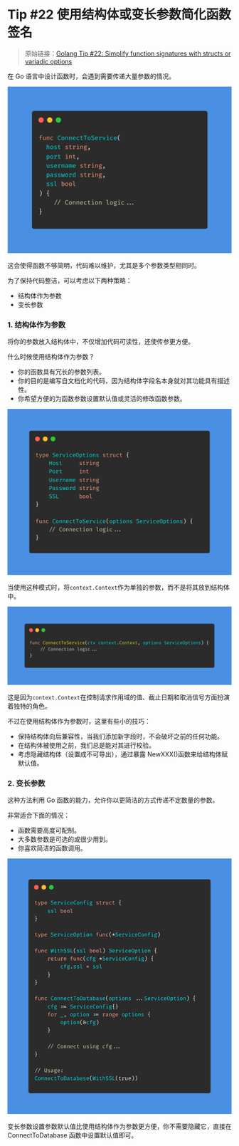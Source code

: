 # Tip #22 使用结构体或变长参数简化函数签名

> 原始链接：[Golang Tip #22: Simplify function signatures with structs or variadic options](https://twitter.com/func25/status/1779128931586850890)

在 Go 语言中设计函数时，会遇到需要传递大量参数的情况。

![](./images/022/022_01.png)

这会使得函数不够简明，代码难以维护，尤其是多个参数类型相同时。

为了保持代码整洁，可以考虑以下两种策略：

- 结构体作为参数
- 变长参数

### 1. 结构体作为参数

将你的参数放入结构体中，不仅增加代码可读性，还使传参更方便。

什么时候使用结构体作为参数？

- 你的函数具有冗长的参数列表。
- 你的目的是编写自文档化的代码，因为结构体字段名本身就对其功能具有描述性。
- 你希望方便的为函数参数设置默认值或灵活的修改函数参数。

![](./images/022/022_02.png)

当使用这种模式时，将`context.Context`作为单独的参数，而不是将其放到结构体中。

![](./images/022/022_03.png)

这是因为`context.Context`在控制请求作用域的值、截止日期和取消信号方面扮演着独特的角色。

不过在使用结构体作为参数时，这里有些小的技巧：

- 保持结构体向后兼容性，当我们添加新字段时，不会破坏之前的任何功能。
- 在结构体被使用之前，我们总是能对其进行校验。
- 考虑隐藏结构体（设置成不可导出），通过暴露 NewXXX()函数来给结构体赋默认值。

### 2. 变长参数

这种方法利用 Go 函数的能力，允许你以更简洁的方式传递不定数量的参数。

非常适合下面的情况：

- 函数需要高度可配制。
- 大多数参数是可选的或很少用到。
- 你喜欢简洁的函数调用。

![](./images/022/022_04.jpeg)

变长参数设置参数默认值比使用结构体作为参数更方便，你不需要隐藏它，直接在 ConnectToDatabase 函数中设置默认值即可。
